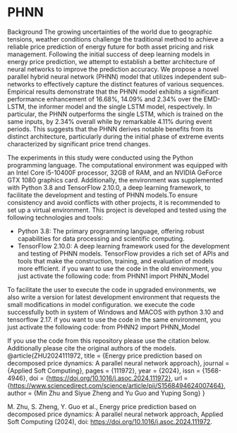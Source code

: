 # PHNN

Background 
The growing uncertainties of the world due to geographic tensions, weather conditions challenge the traditional method to achieve a reliable price prediction of energy future for both asset pricing and risk management. Following the initial success of deep learning models in energy price prediction, we attempt to establish a better architecture of neural networks to improve the prediction accuracy. We propose a novel parallel hybrid neural network (PHNN) model that utilizes independent sub-networks to effectively capture the distinct features of various sequences. Empirical results demonstrate that the PHNN model exhibits a significant performance enhancement of 16.68\%, 14.09\% and 2.34\% over the EMD-LSTM, the informer model and the single LSTM model, respectively. In particular, the PHNN outperforms the single LSTM, which is trained on the same inputs, by 2.34\% overall while by remarkable 4.11\% during event periods. This suggests that the PHNN derives notable benefits from its distinct architecture, particularly during the initial phase of extreme events characterized by significant price trend changes.


The experiments in this study were conducted using the Python programming language. The computational environment was equipped with an Intel Core i5-10400F processor, 32GB of RAM, and an NVIDIA GeForce GTX 1080 graphics card. Additionally, the environment was supplemented with Python 3.8 and TensorFlow 2.10.0, a deep learning framework, to facilitate the development and testing of PHNN models.To ensure consistency and avoid conflicts with other projects, it is recommended to set up a virtual environment. This project is developed and tested using the following technologies and tools:
- Python 3.8: The primary programming language, offering robust capabilities for data processing and scientific computing.
- TensorFlow 2.10.0: A deep learning framework used for the development and testing of PHNN models. TensorFlow provides a rich set of APIs and tools that make the construction, training, and evaluation of models more efficient.
if you want to use the code in the old environment, you just activate the following code:
from PHNN1 import PHNN_Model


To facilitate the user to execute the code in upgraded environments, we also write a version for latest development environment that requests the small modifications in model configuration. we execute the code successfully both in system of Windows and MACOS with python 3.10 and tensorflow 2.17. if you want to use the code in the same environment, you just activate the following code:
from PHNN2 import PHNN_Model





If you use the code from this repository please use the citation below. Additionally please cite the original authors of the models.
@article{ZHU2024111972,
title = {Energy price prediction based on decomposed price dynamics: A parallel neural network approach},
journal = {Applied Soft Computing},
pages = {111972},
year = {2024},
issn = {1568-4946},
doi = {https://doi.org/10.1016/j.asoc.2024.111972},
url = {https://www.sciencedirect.com/science/article/pii/S1568494624007464},
author = {Min Zhu and Siyue Zheng and Yu Guo and Yuping Song}
}

M. Zhu, S. Zheng, Y. Guo et al., Energy price prediction based on decomposed price dynamics: A parallel neural network approach, Applied Soft Computing (2024),
doi: https://doi.org/10.1016/j.asoc.2024.111972.
